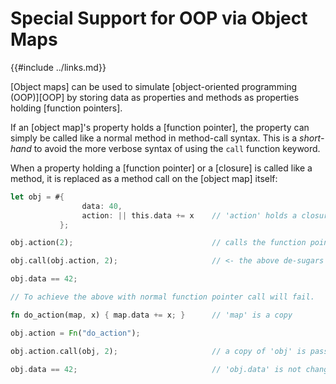 Special Support for OOP via Object Maps
======================================

{{#include ../links.md}}

[Object maps] can be used to simulate [object-oriented programming (OOP)][OOP] by storing data
as properties and methods as properties holding [function pointers].

If an [object map]'s property holds a [function pointer], the property can simply be called like
a normal method in method-call syntax.  This is a _short-hand_ to avoid the more verbose syntax
of using the `call` function keyword.

When a property holding a [function pointer] or a [closure] is called like a method, it is replaced
as a method call on the [object map] itself:

```rust , no_run
let obj = #{
                data: 40,
                action: || this.data += x    // 'action' holds a closure
           };

obj.action(2);                               // calls the function pointer with `this` bound to 'obj'

obj.call(obj.action, 2);                     // <- the above de-sugars to this

obj.data == 42;

// To achieve the above with normal function pointer call will fail.

fn do_action(map, x) { map.data += x; }      // 'map' is a copy

obj.action = Fn("do_action");

obj.action.call(obj, 2);                     // a copy of 'obj' is passed by value

obj.data == 42;                              // 'obj.data' is not changed
```
